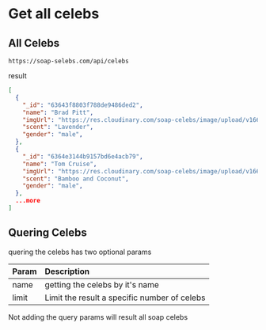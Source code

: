# Get all celebs


## All Celebs
`https://soap-selebs.com/api/celebs`

result 

``` json
[
  {
    "_id": "63643f8803f788de9486ded2",
    "name": "Brad Pitt",
    "imgUrl": "https://res.cloudinary.com/soap-celebs/image/upload/v1667481618/ygeduphia6cqasyqxpuc.png",
    "scent": "Lavender",
    "gender": "male",
  },
  {
    "_id": "6364e3144b9157bd6e4acb79",
    "name": "Tom Cruise",
    "imgUrl": "https://res.cloudinary.com/soap-celebs/image/upload/v1667481607/dywe2rerjvq78slsnlkm.png",
    "scent": "Bamboo and Coconut",
    "gender": "male",
  },
  ...more
]

```


## Quering Celebs 

quering the celebs has two optional params 


| Param | Description |
| :---- | :---------- |
| name  | getting the celebs by it's name |
| limit | Limit the result a specific number of celebs


Not adding the query params will result all soap celebs 